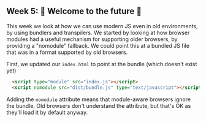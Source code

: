 ## Week 5: :rocket: Welcome to the future :rocket:

This week we look at how we can use modern JS even in old environments, by using bundlers and transpilers.
We started by looking at how browser modules had a useful mechanism for supporting older browsers, by providing a "nomodule" fallback. We could point this at a bundled JS file that was in a format supported by old browsers.

First, we updated our `index.html` to point at the bundle (which doesn't exist yet)

```html
  <script type="module" src="index.js"></script>
  <script nomodule src="dist/bundle.js" type="text/javascript"></script>
```

Adding the `nomodule` attribute means that module-aware browsers ignore the bundle. Old browsers don't understand the attribute, but that's OK as they'll load it by default anyway.

